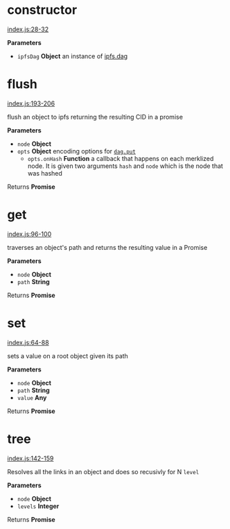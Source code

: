 # constructor

[index.js:28-32](https://github.com/ipld/js-ipld-graph-builder/blob/ccfc3c0d1104e3af9fbcdb22b6a08867568d9e11/index.js#L28-L32 "Source code on GitHub")

**Parameters**

-   `ipfsDag` **Object** an instance of [ipfs.dag](https://github.com/ipfs/interface-ipfs-core/tree/master/API/dag#dag-api)

# flush

[index.js:193-206](https://github.com/ipld/js-ipld-graph-builder/blob/ccfc3c0d1104e3af9fbcdb22b6a08867568d9e11/index.js#L193-L206 "Source code on GitHub")

flush an object to ipfs returning the resulting CID in a promise

**Parameters**

-   `node` **Object** 
-   `opts` **Object** encoding options for [`dag.put`](https://github.com/ipfs/interface-ipfs-core/tree/master/API/dag#dagput)
    -   `opts.onHash` **Function** a callback that happens on each merklized node. It is given two arguments `hash` and `node` which is the node that was hashed

Returns **Promise** 

# get

[index.js:96-100](https://github.com/ipld/js-ipld-graph-builder/blob/ccfc3c0d1104e3af9fbcdb22b6a08867568d9e11/index.js#L96-L100 "Source code on GitHub")

traverses an object's path and returns the resulting value in a Promise

**Parameters**

-   `node` **Object** 
-   `path` **String** 

Returns **Promise** 

# set

[index.js:64-88](https://github.com/ipld/js-ipld-graph-builder/blob/ccfc3c0d1104e3af9fbcdb22b6a08867568d9e11/index.js#L64-L88 "Source code on GitHub")

sets a value on a root object given its path

**Parameters**

-   `node` **Object** 
-   `path` **String** 
-   `value` **Any** 

Returns **Promise** 

# tree

[index.js:142-159](https://github.com/ipld/js-ipld-graph-builder/blob/ccfc3c0d1104e3af9fbcdb22b6a08867568d9e11/index.js#L142-L159 "Source code on GitHub")

Resolves all the links in an object and does so recusivly for N `level`

**Parameters**

-   `node` **Object** 
-   `levels` **Integer** 

Returns **Promise** 
